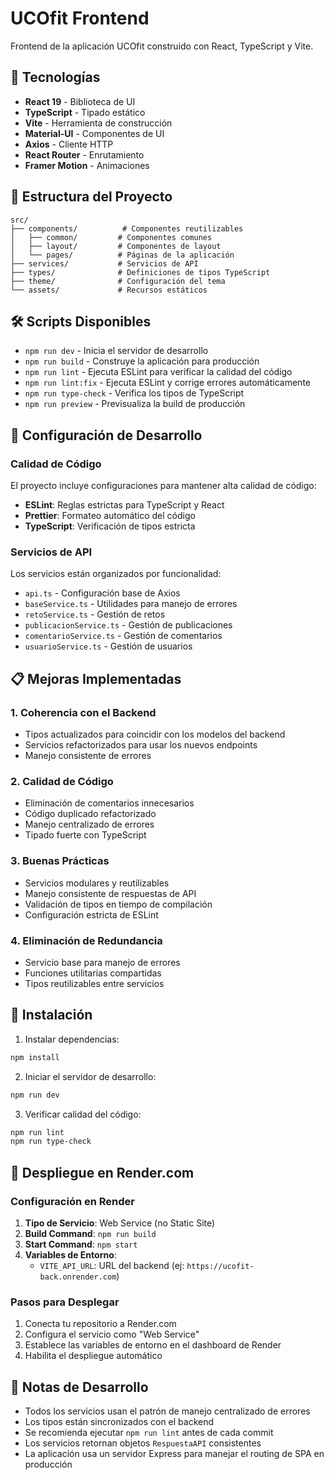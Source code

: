 # UCOfit Frontend

Frontend de la aplicación UCOfit construido con React, TypeScript y Vite.

## 🚀 Tecnologías

- **React 19** - Biblioteca de UI
- **TypeScript** - Tipado estático
- **Vite** - Herramienta de construcción
- **Material-UI** - Componentes de UI
- **Axios** - Cliente HTTP
- **React Router** - Enrutamiento
- **Framer Motion** - Animaciones

## 📁 Estructura del Proyecto

```
src/
├── components/          # Componentes reutilizables
│   ├── common/         # Componentes comunes
│   ├── layout/         # Componentes de layout
│   └── pages/          # Páginas de la aplicación
├── services/           # Servicios de API
├── types/              # Definiciones de tipos TypeScript
├── theme/              # Configuración del tema
└── assets/             # Recursos estáticos
```

## 🛠️ Scripts Disponibles

- `npm run dev` - Inicia el servidor de desarrollo
- `npm run build` - Construye la aplicación para producción
- `npm run lint` - Ejecuta ESLint para verificar la calidad del código
- `npm run lint:fix` - Ejecuta ESLint y corrige errores automáticamente
- `npm run type-check` - Verifica los tipos de TypeScript
- `npm run preview` - Previsualiza la build de producción

## 🔧 Configuración de Desarrollo

### Calidad de Código

El proyecto incluye configuraciones para mantener alta calidad de código:

- **ESLint**: Reglas estrictas para TypeScript y React
- **Prettier**: Formateo automático del código
- **TypeScript**: Verificación de tipos estricta

### Servicios de API

Los servicios están organizados por funcionalidad:

- `api.ts` - Configuración base de Axios
- `baseService.ts` - Utilidades para manejo de errores
- `retoService.ts` - Gestión de retos
- `publicacionService.ts` - Gestión de publicaciones
- `comentarioService.ts` - Gestión de comentarios
- `usuarioService.ts` - Gestión de usuarios

## 📋 Mejoras Implementadas

### 1. Coherencia con el Backend
- Tipos actualizados para coincidir con los modelos del backend
- Servicios refactorizados para usar los nuevos endpoints
- Manejo consistente de errores

### 2. Calidad de Código
- Eliminación de comentarios innecesarios
- Código duplicado refactorizado
- Manejo centralizado de errores
- Tipado fuerte con TypeScript

### 3. Buenas Prácticas
- Servicios modulares y reutilizables
- Manejo consistente de respuestas de API
- Validación de tipos en tiempo de compilación
- Configuración estricta de ESLint

### 4. Eliminación de Redundancia
- Servicio base para manejo de errores
- Funciones utilitarias compartidas
- Tipos reutilizables entre servicios

## 🚀 Instalación

1. Instalar dependencias:
```bash
npm install
```

2. Iniciar el servidor de desarrollo:
```bash
npm run dev
```

3. Verificar calidad del código:
```bash
npm run lint
npm run type-check
```

## 🚀 Despliegue en Render.com

### Configuración en Render

1. **Tipo de Servicio**: Web Service (no Static Site)
2. **Build Command**: `npm run build`
3. **Start Command**: `npm start`
4. **Variables de Entorno**:
   - `VITE_API_URL`: URL del backend (ej: `https://ucofit-back.onrender.com`)

### Pasos para Desplegar

1. Conecta tu repositorio a Render.com
2. Configura el servicio como "Web Service"
3. Establece las variables de entorno en el dashboard de Render
4. Habilita el despliegue automático


## 📝 Notas de Desarrollo

- Todos los servicios usan el patrón de manejo centralizado de errores
- Los tipos están sincronizados con el backend
- Se recomienda ejecutar `npm run lint` antes de cada commit
- Los servicios retornan objetos `RespuestaAPI` consistentes
- La aplicación usa un servidor Express para manejar el routing de SPA en producción
